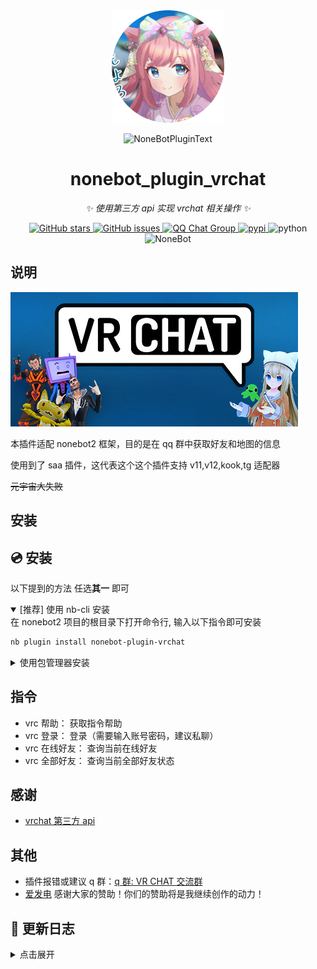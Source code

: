 <!-- markdownlint-disable MD026 MD031 MD033 MD036 MD041 MD046 MD051 -->
<div align="center">
  <img src="https://raw.githubusercontent.com/Agnes4m/nonebot_plugin_l4d2_server/main/image/logo.png" width="180" height="180"  alt="AgnesDigitalLogo">
  <br>
  <p><img src="https://s2.loli.net/2022/06/16/xsVUGRrkbn1ljTD.png" width="240" alt="NoneBotPluginText"></p>
</div>

<div align="center">

# nonebot_plugin_vrchat

_✨ 使用第三方 api 实现 vrchat 相关操作 ✨_

<a href="https://github.com/Agnes4m/nonebot_plugin_vrchat/stargazers">
        <img alt="GitHub stars" src="https://img.shields.io/github/stars/Agnes4m/nonebot_plugin_vrchat" alt="stars">
</a>
<a href="https://github.com/Agnes4m/nonebot_plugin_vrchat/issues">
        <img alt="GitHub issues" src="https://img.shields.io/github/issues/Agnes4m/nonebot_plugin_vrchat" alt="issues">
</a>
<a href="https://jq.qq.com/?_wv=1027&k=HdjoCcAe">
        <img src="https://img.shields.io/badge/QQ%E7%BE%A4-399365126-orange?style=flat-square" alt="QQ Chat Group">
</a>
<a href="https://pypi.python.org/pypi/nonebot_plugin_vrchat">
        <img src="https://img.shields.io/pypi/v/nonebot_plugin_vrchat.svg" alt="pypi">
</a>
    <img src="https://img.shields.io/badge/python-3.8 | 3.9 | 3.10 | 3.11-blue.svg" alt="python">
    <img src="https://img.shields.io/badge/nonebot-2.0.* | 2.1.*-red.svg" alt="NoneBot">
</div>

## 说明

![logo](/img/theme.jpg)

本插件适配 nonebot2 框架，目的是在 qq 群中获取好友和地图的信息

使用到了 saa 插件，这代表这个这个插件支持 v11,v12,kook,tg 适配器

~~元宇宙大失败~~

## 安装

## 💿 安装

以下提到的方法 任选**其一** 即可

<details open>
<summary>[推荐] 使用 nb-cli 安装</summary>
在 nonebot2 项目的根目录下打开命令行, 输入以下指令即可安装

```bash
nb plugin install nonebot-plugin-vrchat
```

</details>

<details>
<summary>使用包管理器安装</summary>
在 nonebot2 项目的插件目录下, 打开命令行, 根据你使用的包管理器, 输入相应的安装命令

<details>
<summary>pip</summary>

```bash
pip install nonebot-plugin-vrchat
```

</details>
<details>
<summary>pdm</summary>

```bash
pdm add nonebot-plugin-vrchat
```

</details>
<details>
<summary>poetry</summary>

```bash
poetry add nonebot-plugin-vrchat
```

</details>
<details>
<summary>conda</summary>

```bash
conda install nonebot-plugin-vrchat
```

</details>

打开 nonebot2 项目根目录下的 `pyproject.toml` 文件, 在 `[tool.nonebot]` 部分的 `plugins` 项里追加写入

```toml
[tool.nonebot]
plugins = [
    # ...
    "nonebot_plugin_pjsk"
]
```

</details>

## 指令

- vrc 帮助： 获取指令帮助
- vrc 登录： 登录（需要输入账号密码，建议私聊）
- vrc 在线好友： 查询当前在线好友
- vrc 全部好友： 查询当前全部好友状态

## 感谢

- [vrchat 第三方 api](https://github.com/vrchatapi/vrchatapi-python)

## 其他

- 插件报错或建议 q 群：[q 群: VR CHAT 交流群](http://qm.qq.com/cgi-bin/qm/qr?_wv=1027&k=SgA58TsEk1S4axSecQaPObNiwiOrlVwH&authKey=6Ob3NjrYayRDY029j6bPDH40oLQeZYYJQ7zlT4Pju0Iqb2uN3b4FBSBZV7d%2BrruK&noverify=0&group_code=579924932)
- [爱发电](https://afdian.net/a/agnes_digital) 感谢大家的赞助！你们的赞助将是我继续创作的动力！

## 📝 更新日志

<details>
<summary>点击展开</summary>

### 0.0.3

- 通过 nonebot2 商店检查，删除 qqguild

### 0.0.2

- 使用 pre-commit 格式化项目

### 0.0.1

- 新建项目
- 增加“查询全部好友”功能
- 增加“查询在线好友功能”功能

</details>
